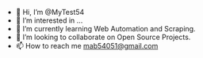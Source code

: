 - 👋 Hi, I’m @MyTest54
- 👀 I’m interested in ...
- 🌱 I’m currently learning Web Automation and Scraping.
- 💞️ I’m looking to collaborate on Open Source Projects.
- 📫 How to reach me mab54051@gmail.com

<!---
MyTest54/MyTest54 is a ✨ special ✨ repository because its `README.md` (this file) appears on your GitHub profile.
You can click the Preview link to take a look at your changes.
--->
